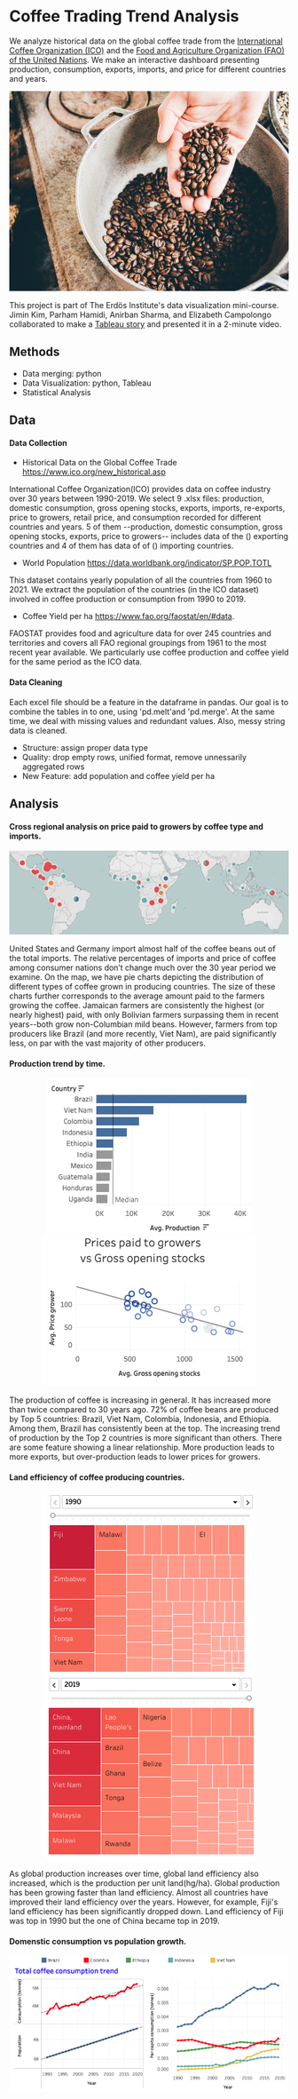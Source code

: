 # Coffee Trading Trend Analysis

We analyze historical data on the global coffee trade from the [International Coffee Organization (ICO)](https://www.ico.org/new_historical.asp) and the [Food and Agriculture Organization (FAO) of the United Nations](https://www.fao.org). We make an interactive dashboard presenting production, consumption, exports, imports, and price for different countries and years.

<p align="center">
<img src="image/coffee_cover_image.jpg" width = "576" height="360" title = "Coffee Trend" />
 </p>

This project is part of The Erdös Institute's data visualization mini-course. Jimin Kim, Parham Hamidi, Anirban Sharma, and Elizabeth Campolongo collaborated to make a [Tableau story](https://public.tableau.com/shared/GNH6W88XD?:display_count=n&:origin=viz_share_link) and presented it in a 2-minute video. 

## Methods
- Data merging: python
- Data Visualization: python, Tableau
- Statistical Analysis

## Data

#### Data Collection

- Historical Data on the Global Coffee Trade https://www.ico.org/new_historical.asp 

International Coffee Organization(ICO) provides data on coffee industry over 30 years between 1990-2019. We select 9 .xlsx files: production, domestic consumption, gross opening stocks, exports, imports, re-exports, price to growers, retail price, and consumption recorded for different countries and years. 5 of them --production, domestic consumption, gross opening stocks, exports, price to growers-- includes data of the () exporting countries and 4 of them has data of of () importing countries.

- World Population https://data.worldbank.org/indicator/SP.POP.TOTL 

This dataset contains yearly population of all the countries from 1960 to 2021. We extract the population of the countries (in the ICO dataset) involved in coffee production or consumption from 1990 to 2019.

- Coffee Yield per ha https://www.fao.org/faostat/en/#data.

FAOSTAT provides food and agriculture data for over 245 countries and territories and covers all FAO regional groupings from 1961 to the most recent year available. We particularly use coffee production and coffee yield for the same period as the ICO data. 

#### Data Cleaning

Each excel file should be a feature in the dataframe in pandas. Our goal is to combine the tables in to one, using 'pd.melt'and 'pd.merge'. At the same time, we deal with missing values and redundant values. Also, messy string data is cleaned. 

- Structure: assign proper data type
- Quality: drop empty rows, unified format, remove unnessarily aggregated rows
- New Feature: add population and coffee yield per ha

## Analysis

#### Cross regional analysis on price paid to growers by coffee type and imports.
<p align="center">
<img src="image/pricemap.png"/>
 </p>

 United States and Germany import almost half of the coffee beans out of the total imports. The relative percentages of imports and price of coffee among consumer nations don’t change much over the 30 year period we examine. On the map, we have pie charts depicting the distribution of different types of coffee grown in producing countries. The size of these charts further corresponds to the average amount paid to the farmers growing the coffee. Jamaican farmers are consistently the highest (or nearly highest) paid, with only Bolivian farmers surpassing them in recent years--both grow non-Columbian mild beans. However, farmers from top producers like Brazil (and more recently, Viet Nam), are paid significantly less, on par with the vast majority of other producers.
 
#### Production trend by time. 
<p align="center">
<img src="image/production.png"/>
<img src="image/linear.png"/>
 </p>

  The production of coffee is increasing in general. It has increased more than twice compared to 30 years ago. 
72% of coffee beans are produced by Top 5 countries: Brazil, Viet Nam, Colombia, Indonesia, and Ethiopia. Among them, Brazil has consistently been at the top. The increasing trend of production by the Top 2 countries is more significant than others. There are some feature showing a linear relationship. More production leads to more exports, but over-production leads to lower prices for growers. 

#### Land efficiency of coffee producing countries.
<p align="center">
<img src="image/landeff1990.png"/>
<img src="image/landeff2019.png"/>
 </p>

 As global production increases over time, global land efficiency also increased, which is the production per unit land(hg/ha). Global production has been growing faster than land efficiency. Almost all countries have improved their land efficiency over the years. However, for example, Fiji's land efficiency has been significantly dropped down. Land efficiency of Fiji was top in 1990 but the one of China became top in 2019.

#### Domenstic consumption vs population growth.
<p align="center">
<img src="image/coffeepercapita.png"/>
 </p>


